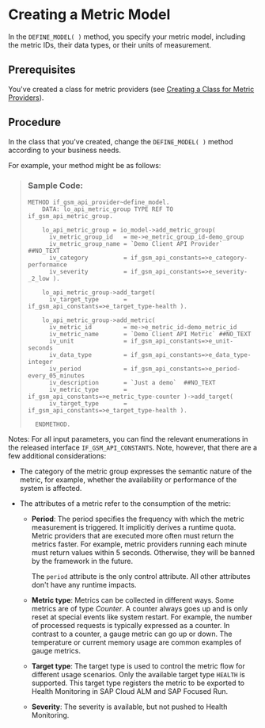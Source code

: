 <!-- loio0ddf5894c6874f86a588468ba6fb0ec7 -->

# Creating a Metric Model

In the `DEFINE_MODEL( )` method, you specify your metric model, including the metric IDs, their data types, or their units of measurement.



<a name="loio0ddf5894c6874f86a588468ba6fb0ec7__prereq_a4h_b1n_x5b"/>

## Prerequisites

You've created a class for metric providers \(see [Creating a Class for Metric Providers](creating-a-class-for-metric-providers-6548314.md)\).



## Procedure

In the class that you've created, change the `DEFINE_MODEL( )` method according to your business needs.

For example, your method might be as follows:

> ### Sample Code:  
> ```
> METHOD if_gsm_api_provider~define_model.
>     DATA: lo_api_metric_group TYPE REF TO if_gsm_api_metric_group.
> 
>     lo_api_metric_group = io_model->add_metric_group(
>       iv_metric_group_id   = me->e_metric_group_id-demo_group
>       iv_metric_group_name = `Demo Client API Provider` ##NO_TEXT
>       iv_category          = if_gsm_api_constants=>e_category-performance
>       iv_severity          = if_gsm_api_constants=>e_severity-_2_low ).
> 
>     lo_api_metric_group->add_target(
>       iv_target_type       = if_gsm_api_constants=>e_target_type-health ).
> 
>     lo_api_metric_group->add_metric(
>       iv_metric_id         = me->e_metric_id-demo_metric_id
>       iv_metric_name       = `Demo Client API Metric` ##NO_TEXT
>       iv_unit              = if_gsm_api_constants=>e_unit-seconds
>       iv_data_type         = if_gsm_api_constants=>e_data_type-integer
>       iv_period            = if_gsm_api_constants=>e_period-every_05_minutes
>       iv_description       = `Just a demo`  ##NO_TEXT
>       iv_metric_type       = if_gsm_api_constants=>e_metric_type-counter )->add_target(
>       iv_target_type       = if_gsm_api_constants=>e_target_type-health ).
> 
>   ENDMETHOD.
> ```

Notes: For all input parameters, you can find the relevant enumerations in the released interface `IF_GSM_API_CONSTANTS`. Note, however, that there are a few additional considerations:

-   The category of the metric group expresses the semantic nature of the metric, for example, whether the availability or performance of the system is affected.

-   The attributes of a metric refer to the consumption of the metric:

    -   **Period**: The period specifies the frequency with which the metric measurement is triggered. It implicitly derives a runtime quota. Metric providers that are executed more often must return the metrics faster. For example, metric providers running each minute must return values within 5 seconds. Otherwise, they will be banned by the framework in the future.

        The `period` attribute is the only control attribute. All other attributes don't have any runtime impacts.

    -   **Metric type**: Metrics can be collected in different ways. Some metrics are of type *Counter*. A counter always goes up and is only reset at special events like system restart. For example, the number of processed requests is typically expressed as a counter. In contrast to a counter, a gauge metric can go up or down. The temperature or current memory usage are common examples of gauge metrics.

    -   **Target type**: The target type is used to control the metric flow for different usage scenarios. Only the available target type `HEALTH` is supported. This target type registers the metric to be exported to Health Monitoring in SAP Cloud ALM and SAP Focused Run.

    -   **Severity**: The severity is available, but not pushed to Health Monitoring.


